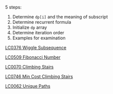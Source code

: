 5 steps:

1. Determine `dp[i]` and the meaning of subscript
2. Determine recurrent formula
3. Initialize `dp` array
4. Determine iteration order
5. Examples for examination


[LC0376 Wiggle Subsequence](../Problems/LC/LC0376.md)

[LC0509 Fibonacci Number](../Problems/LC/LC0509.md)

[LC0070 Climbing Stairs](../Problems/LC/LC0070.md)

[LC0746 Min Cost Climbing Stairs](../Problems/LC/LC0746.md)

[LC0062 Unique Paths](../Problems/LC/LC0062.md)